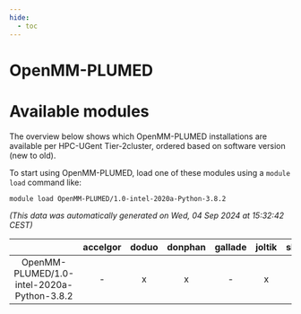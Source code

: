 ```yaml
---
hide:
  - toc
---
```


OpenMM-PLUMED
=============

# Available modules


The overview below shows which OpenMM-PLUMED installations are available per HPC-UGent Tier-2cluster, ordered based on software version (new to old).

To start using OpenMM-PLUMED, load one of these modules using a `module load` command like:

```shell
module load OpenMM-PLUMED/1.0-intel-2020a-Python-3.8.2
```

*(This data was automatically generated on Wed, 04 Sep 2024 at 15:32:42 CEST)*  

| |accelgor|doduo|donphan|gallade|joltik|shinx|skitty|
| :---: | :---: | :---: | :---: | :---: | :---: | :---: | :---: |
|OpenMM-PLUMED/1.0-intel-2020a-Python-3.8.2|-|x|x|-|x|-|x|
